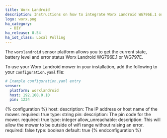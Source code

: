 ```yaml
---
title: Worx Landroid
description: Instructions on how to integrate Worx Landroid WG796E.1 or WG797E as sensors within Home Assistant.
logo: worx.png
ha_category:
  - DIY
ha_release: 0.54
ha_iot_class: Local Polling
---
```


The `worxlandroid` sensor platform allows you to get the current state, battery level and error status Worx Landroid WG796E.1 or WG797E.

To use your Worx Landroid mower in your installation, add the following to your `configuration.yaml` file:

```yaml
# Example configuration.yaml entry
sensor:
  platform: worxlandroid
  host: 192.168.0.10
  pin: 1234
```

{% configuration %}
host:
  description: The IP address or host name of the mower.
  required: true
  type: string
pin:
  description: The pin code for the mower.
  required: true
  type: integer
allow_unreachable:
  description: This will allow the mower to be outside of wifi range without raising an error.
  required: false
  type: boolean
  default: true
{% endconfiguration %}

